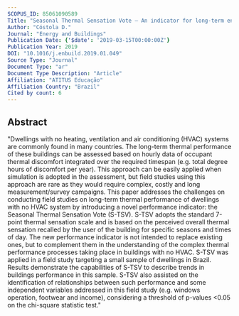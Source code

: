 ```yaml
---
SCOPUS_ID: 85061090589
Title: "Seasonal Thermal Sensation Vote – An indicator for long-term energy performance of dwellings with no HVAC systems"
Author: "Cóstola D."
Journal: "Energy and Buildings"
Publication Date: {'$date': '2019-03-15T00:00:00Z'}
Publication Year: 2019
DOI: "10.1016/j.enbuild.2019.01.049"
Source Type: "Journal"
Document Type: "ar"
Document Type Description: "Article"
Affiliation: "ATITUS Educação"
Affiliation Country: "Brazil"
Cited by count: 6
---
```


## Abstract
"Dwellings with no heating, ventilation and air conditioning (HVAC) systems are commonly found in many countries. The long-term thermal performance of these buildings can be assessed based on hourly data of occupant thermal discomfort integrated over the required timespan (e.g. total degree hours of discomfort per year). This approach can be easily applied when simulation is adopted in the assessment, but field studies using this approach are rare as they would require complex, costly and long measurement/survey campaigns. This paper addresses the challenges on conducting field studies on long-term thermal performance of dwellings with no HVAC system by introducing a novel performance indicator: the Seasonal Thermal Sensation Vote (S-TSV). S-TSV adopts the standard 7-point thermal sensation scale and is based on the perceived overall thermal sensation recalled by the user of the building for specific seasons and times of day. The new performance indicator is not intended to replace existing ones, but to complement them in the understanding of the complex thermal performance processes taking place in buildings with no HVAC. S-TSV was applied in a field study targeting a small sample of dwellings in Brazil. Results demonstrate the capabilities of S-TSV to describe trends in buildings performance in this sample. S-TSV also assisted on the identification of relationships between such performance and some independent variables addressed in this field study (e.g. windows operation, footwear and income), considering a threshold of p-values <0.05 on the chi-square statistic test."
